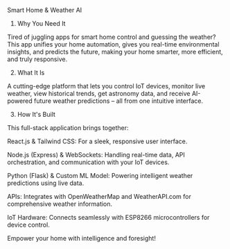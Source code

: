 Smart Home & Weather AI

1. Why You Need It

Tired of juggling apps for smart home control and guessing the weather? This app unifies your home automation, gives you real-time environmental insights, and predicts the future, making your home smarter, more efficient, and truly responsive.

2. What It Is

A cutting-edge platform that lets you control IoT devices, monitor live weather, view historical trends, get astronomy data, and receive AI-powered future weather predictions – all from one intuitive interface.

3. How It's Built

This full-stack application brings together:

React.js & Tailwind CSS: For a sleek, responsive user interface.

Node.js (Express) & WebSockets: Handling real-time data, API orchestration, and communication with your IoT devices.

Python (Flask) & Custom ML Model: Powering intelligent weather predictions using live data.

APIs: Integrates with OpenWeatherMap and WeatherAPI.com for comprehensive weather information.

IoT Hardware: Connects seamlessly with ESP8266 microcontrollers for device control.

Empower your home with intelligence and foresight!